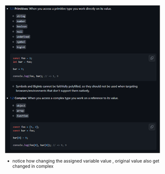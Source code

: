 ![](../../statics/Pasted%20image%2020230807074409.png )
- notice how changing the assigned variable value , original value also get changed in complex
